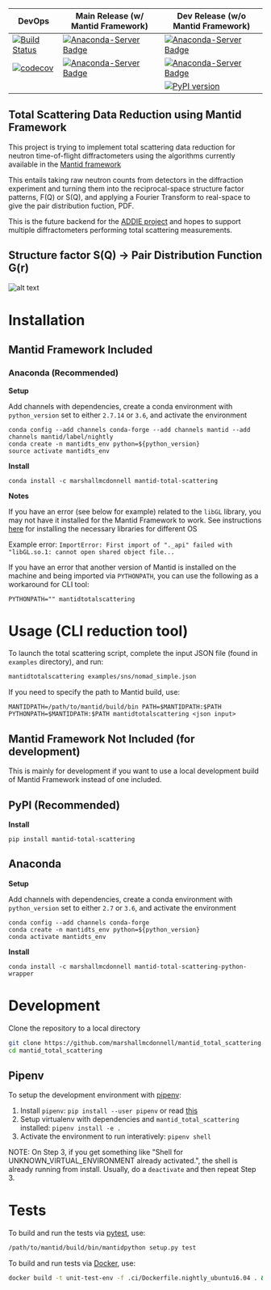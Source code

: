 | DevOps | Main Release (w/ Mantid Framework) | Dev Release (w/o Mantid Framework) |
|--------|------------------------------------|------------------------------------|
| [![Build Status](https://travis-ci.org/marshallmcdonnell/mantid_total_scattering.svg?branch=master)](https://travis-ci.org/marshallmcdonnell/mantid_total_scattering) | [![Anaconda-Server Badge](https://anaconda.org/marshallmcdonnell/mantid-total-scattering/badges/version.svg)](https://anaconda.org/marshallmcdonnell/mantid-total-scattering) | [![Anaconda-Server Badge](https://anaconda.org/marshallmcdonnell/mantid-total-scattering-python-wrapper/badges/version.svg)](https://anaconda.org/marshallmcdonnell/mantid-total-scattering-python-wrapper) |
| [![codecov](https://codecov.io/gh/marshallmcdonnell/mantid_total_scattering/branch/master/graph/badge.svg)](https://codecov.io/gh/marshallmcdonnell/mantid_total_scattering) | [![Anaconda-Server Badge](https://anaconda.org/marshallmcdonnell/mantid-total-scattering/badges/platforms.svg)](https://anaconda.org/marshallmcdonnell/mantid-total-scattering) | [![Anaconda-Server Badge](https://anaconda.org/marshallmcdonnell/mantid-total-scattering-python-wrapper/badges/platforms.svg)](https://anaconda.org/marshallmcdonnell/mantid-total-scattering-python-wrapper) |
| |  | [![PyPI version](https://badge.fury.io/py/mantid-total-scattering.svg)](https://badge.fury.io/py/mantid-total-scattering) |


Total Scattering Data Reduction using Mantid Framework
-----------------------------------------------------------

This project is trying to implement total scattering data reduction for neutron time-of-flight diffractometers using the algorithms currently available in the [Mantid framework](https://github.com/mantidproject/mantid)


This entails taking raw neutron counts from detectors in the diffraction experiment and turning them into the reciprocal-space structure factor patterns, F(Q) or S(Q), and applying a Fourier Transform to real-space to give the pair distribution fuction, PDF.

This is the future backend for the [ADDIE project](https://github.com/neutrons/addie) and hopes to support multiple diffractometers performing total scattering measurements.


Structure factor S(Q) -> Pair Distribution Function G(r)
-----------------------------------------------------------
![alt text](https://raw.githubusercontent.com/marshallmcdonnell/mantid_total_scattering/master/images/sofq_to_gofr.png)


# Installation

## Mantid Framework Included

### Anaconda (Recommended)

**Setup** 

Add channels with dependencies, create a conda environment with `python_version` set to either `2.7.14` or `3.6`, and activate the environment

```
conda config --add channels conda-forge --add channels mantid --add channels mantid/label/nightly
conda create -n mantidts_env python=${python_version}
source activate mantidts_env
```

**Install**

```
conda install -c marshallmcdonnell mantid-total-scattering
```

**Notes**

If you have an error (see below for example) related to the `libGL` library, you may not have it installed for the Mantid Framework to work. See instructions [here](https://github.com/mantidproject/conda-recipes/#gl-and-glu-libs) for installing the necessary libraries for different OS

Example error:
`ImportError: First import of "._api" failed with "libGL.so.1: cannot open shared object file...`

If you have an error that another version of Mantid is installed on the machine and being imported via `PYTHONPATH`, you can use the following as a workaround for CLI tool:

```
PYTHONPATH="" mantidtotalscattering
```

# Usage (CLI reduction tool)

To launch the total scattering script, complete the input JSON file (found in `examples` directory), and run:

```bash
mantidtotalscattering examples/sns/nomad_simple.json
```

If you need to specify the path to Mantid build, use:
```
MANTIDPATH=/path/to/mantid/build/bin PATH=$MANTIDPATH:$PATH PYTHONPATH=$MANTIDPATH:$PATH mantidtotalscattering <json input>
```

## Mantid Framework Not Included (for development)

This is mainly for development if you want to use a local development build of Mantid Framework instead of one included.

## PyPI (Recommended)

**Install**

```
pip install mantid-total-scattering
```

## Anaconda 

**Setup**

Add channels with dependencies, create a conda environment with `python_version` set to either `2.7` or `3.6`, and activate the environment

```
conda config --add channels conda-forge
conda create -n mantidts_env python=${python_version}
conda activate mantidts_env
```

**Install**

```
conda install -c marshallmcdonnell mantid-total-scattering-python-wrapper
```

# Development

Clone the repository to a local directory

```bash
git clone https://github.com/marshallmcdonnell/mantid_total_scattering.git
cd mantid_total_scattering
```

## Pipenv

To setup the development environment with [pipenv](https://pipenv.readthedocs.io):

1. Install `pipenv`: `pip install --user pipenv` or read [this](https://pipenv.readthedocs.io/en/latest/install/)
2. Setup virtualenv with dependencies and `mantid_total_scattering` installed: `pipenv install -e .`
3. Activate the environment to run interatively: `pipenv shell`

NOTE: On Step 3, if you get something like
"Shell for UNKNOWN_VIRTUAL_ENVIRONMENT already activated.", the shell is already running from install.
Usually, do a `deactivate` and then repeat Step 3.

# Tests
To build and run the tests via [pytest](https://docs.pytest.org), use:
```bash
/path/to/mantid/build/bin/mantidpython setup.py test
```

To build and run tests via [Docker](https://docs.docker.com/), use:

```bash
docker build -t unit-test-env -f .ci/Dockerfile.nightly_ubuntu16.04 . && docker run -t unit-test-env /bin/bash -c "mantidpython -m pytest"
```



